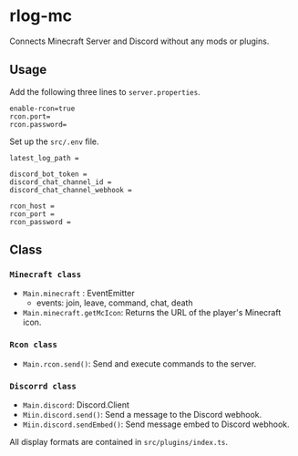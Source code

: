 # rlog-mc

Connects Minecraft Server and Discord without any mods or plugins.

## Usage

Add the following three lines to `server.properties`.

```text
enable-rcon=true
rcon.port=
rcon.password=
```

Set up the `src/.env` file.

```env
latest_log_path = 

discord_bot_token = 
discord_chat_channel_id = 
discord_chat_channel_webhook = 

rcon_host = 
rcon_port = 
rcon_password = 
```

## Class

### `Minecraft class`

- `Main.minecraft` : EventEmitter
  - events: join, leave, command, chat, death
- `Main.minecraft.getMcIcon`: Returns the URL of the player's Minecraft icon.

### `Rcon class`

- `Main.rcon.send()`: Send and execute commands to the server.

### `Discorrd class`

- `Main.discord`: Discord.Client
- `Miin.discord.send()`: Send a message to the Discord webhook.
- `Miin.discord.sendEmbed()`: Send message embed to Discord webhook.

All display formats are contained in `src/plugins/index.ts`.
